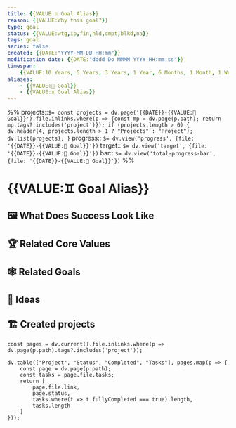 ```yaml
---
title: {{VALUE:♊ Goal Alias}}
reason: {{VALUE:Why this goal?}}
type: goal
status: {{VALUE:wtg,ip,fin,hld,cmpt,blkd,na}}
tags: goal
series: false
created: {{DATE:"YYYY-MM-DD HH:mm"}}
modification date: {{DATE:"dddd Do MMMM YYYY HH:mm:ss"}}
timespan:
    {{VALUE:10 Years, 5 Years, 3 Years, 1 Year, 6 Months, 1 Month, 1 Week}}
aliases:
    - {{VALUE:🎯 Goal}}
    - {{VALUE:♊ Goal Alias}}
---
```

%%
projects::`$= const projects = dv.page('{{DATE}}-{{VALUE:🎯 Goal}}').file.inlinks.where(p => {const mp = dv.page(p.path); return mp.tags?.includes('project')}); if (projects.length > 0) { dv.header(4, projects.length > 1 ? "Projects" : "Project"); dv.list(projects); }`
progress:: `$= dv.view('progress', {file: '{{DATE}}-{{VALUE:🎯 Goal}}'})`
target:: `$= dv.view('target', {file: '{{DATE}}-{{VALUE:🎯 Goal}}'})`
bar:: `$= dv.view('total-progress-bar', {file: '{{DATE}}-{{VALUE:🎯 Goal}}'})`
%%
# {{VALUE:♊ Goal Alias}}

## 🖼 What Does Success Look Like

## 🏆 Related Core Values

## 🕸 Related Goals

## 💭 Ideas

## 🏗 Created projects
```dataviewjs
const pages = dv.current().file.inlinks.where(p => dv.page(p.path).tags?.includes('project'));

dv.table(["Project", "Status", "Completed", "Tasks"], pages.map(p => {
	const page = dv.page(p.path);
	const tasks = page.file.tasks;
	return [
		page.file.link,
		page.status,
		tasks.where(t => t.fullyCompleted === true).length,
		tasks.length
	]
}));
```
